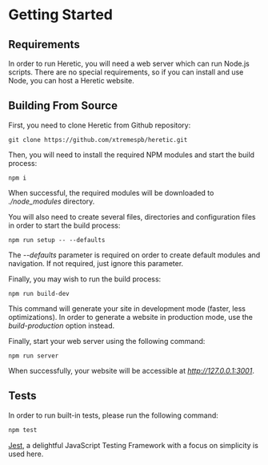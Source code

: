 # Getting Started

## Requirements

In order to run Heretic, you will need a web server which can run Node.js scripts. There are no special requirements, so if you can install and use Node, you can host a Heretic website.

## Building From Source

First, you need to clone Heretic from Github repository:

```
git clone https://github.com/xtremespb/heretic.git
```

Then, you will need to install the required NPM modules and start the build process:

```
npm i
```

When successful, the required modules will be downloaded to *./node_modules* directory.

You will also need to create several files, directories and configuration files in order to start the build process:

```
npm run setup -- --defaults
```

The *--defaults* parameter is required on order to create default modules and navigation. If not required, just ignore this parameter.

Finally, you may wish to run the build process:

```
npm run build-dev
```

This command will generate your site in development mode (faster, less optimizations). In order to generate a website in production mode, use the *build-production* option instead.

Finally, start your web server using the following command:

```
npm run server
```

When successfully, your website will be accessible at *http://127.0.0.1:3001*.

## Tests

In order to run built-in tests, please run the following command:

```bash
npm test
```

[Jest](https://jestjs.io/ru/), a delightful JavaScript Testing Framework with a focus on simplicity is used here.